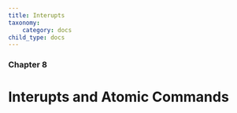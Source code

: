 ```yaml
---
title: Interupts 
taxonomy:
    category: docs
child_type: docs
---
```


### Chapter 8

# Interupts and Atomic Commands

